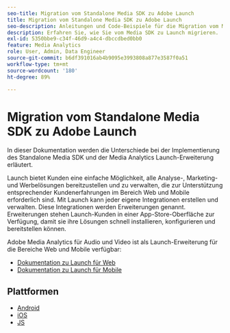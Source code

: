 ```yaml
---
seo-title: Migration vom Standalone Media SDK zu Adobe Launch
title: Migration vom Standalone Media SDK zu Adobe Launch
seo-description: Anleitungen und Code-Beispiele für die Migration vom Media SDK zu Launch
description: Erfahren Sie, wie Sie vom Media SDK zu Launch migrieren.
exl-id: 5350bbe9-c34f-46d9-a4c4-dbccdbed0bb0
feature: Media Analytics
role: User, Admin, Data Engineer
source-git-commit: b6df391016ab4b9095e3993808a877e3587f0a51
workflow-type: tm+mt
source-wordcount: '180'
ht-degree: 89%

---
```


# Migration vom Standalone Media SDK zu Adobe Launch

In dieser Dokumentation werden die Unterschiede bei der Implementierung des Standalone Media SDK und der Media Analytics Launch-Erweiterung erläutert.

Launch bietet Kunden eine einfache Möglichkeit, alle Analyse-, Marketing- und Werbelösungen bereitzustellen und zu verwalten, die zur Unterstützung entsprechender Kundenerfahrungen im Bereich Web und Mobile erforderlich sind. Mit Launch kann jeder eigene Integrationen erstellen und verwalten. Diese Integrationen werden Erweiterungen genannt.
Erweiterungen stehen Launch-Kunden in einer App-Store-Oberfläche zur Verfügung, damit sie ihre Lösungen schnell installieren, konfigurieren und bereitstellen können.

Adobe Media Analytics für Audio und Video ist als Launch-Erweiterung für die Bereiche Web und Mobile verfügbar:

* [Dokumentation zu Launch für Web](https://experienceleague.adobe.com/docs/launch/using/extensions-ref/adobe-extension/media-analytics-extension/overview.html?lang=de)
* [Dokumentation zu Launch für Mobile](https://aep-sdks.gitbook.io/docs/using-mobile-extensions/adobe-media-analytics)

## Plattformen

* [Android](/help/sdk-implement/sdk-to-launch/sdk-to-launch-migration-platforms/sdk-to-launch-migration-android.md)
* [iOS](/help/sdk-implement/sdk-to-launch/sdk-to-launch-migration-platforms/sdk-to-launch-migration-ios.md)
* [JS](/help/sdk-implement/sdk-to-launch/sdk-to-launch-migration-platforms/sdk-to-launch-migration-js.md)
